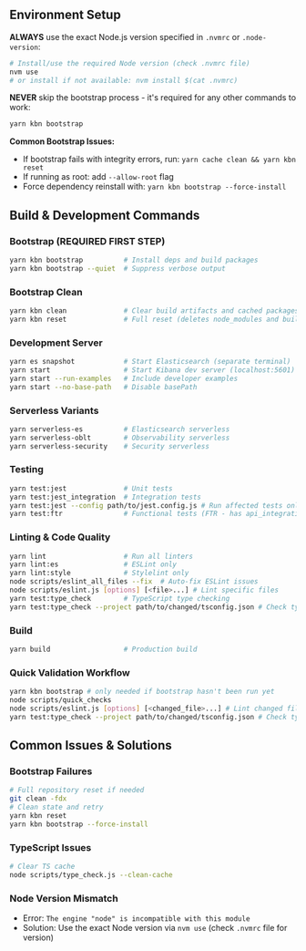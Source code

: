 ## Environment Setup
**ALWAYS** use the exact Node.js version specified in `.nvmrc` or `.node-version`:
```bash
# Install/use the required Node version (check .nvmrc file)
nvm use
# or install if not available: nvm install $(cat .nvmrc)
```

**NEVER** skip the bootstrap process - it's required for any other commands to work:
```bash
yarn kbn bootstrap
```

**Common Bootstrap Issues:**
- If bootstrap fails with integrity errors, run: `yarn cache clean && yarn kbn reset`
- If running as root: add `--allow-root` flag
- Force dependency reinstall with: `yarn kbn bootstrap --force-install`


## Build & Development Commands

### Bootstrap (REQUIRED FIRST STEP)
```bash
yarn kbn bootstrap          # Install deps and build packages
yarn kbn bootstrap --quiet  # Suppress verbose output
```

### Bootstrap Clean
```bash
yarn kbn clean              # Clear build artifacts and cached packages/plugins
yarn kbn reset              # Full reset (deletes node_modules and build artifacts)
```

### Development Server
```bash
yarn es snapshot            # Start Elasticsearch (separate terminal)
yarn start                  # Start Kibana dev server (localhost:5601)
yarn start --run-examples   # Include developer examples
yarn start --no-base-path   # Disable basePath
```

### Serverless Variants
```bash
yarn serverless-es          # Elasticsearch serverless
yarn serverless-oblt        # Observability serverless
yarn serverless-security    # Security serverless
```

### Testing
```bash
yarn test:jest              # Unit tests
yarn test:jest_integration  # Integration tests
yarn test:jest --config path/to/jest.config.js # Run affected tests only (this applies to jest integration tests as well)
yarn test:ftr               # Functional tests (FTR - has api_integration & ui flavors)
```

### Linting & Code Quality
```bash
yarn lint                   # Run all linters
yarn lint:es                # ESLint only
yarn lint:style             # Stylelint only
node scripts/eslint_all_files --fix  # Auto-fix ESLint issues
node scripts/eslint.js [options] [<file>...] # Lint specific files
yarn test:type_check        # TypeScript type checking
yarn test:type_check --project path/to/changed/tsconfig.json # Check types for specific project only
```

### Build
```bash
yarn build                  # Production build
```

### Quick Validation Workflow
```bash
yarn kbn bootstrap # only needed if bootstrap hasn't been run yet
node scripts/quick_checks
node scripts/eslint.js [options] [<changed_file>...] # Lint changed files
yarn test:type_check --project path/to/changed/tsconfig.json # Check types for changed project only
```

## Common Issues & Solutions

### Bootstrap Failures
```bash
# Full repository reset if needed
git clean -fdx
# Clean state and retry
yarn kbn reset
yarn kbn bootstrap --force-install
```

### TypeScript Issues
```bash
# Clear TS cache
node scripts/type_check.js --clean-cache
```

### Node Version Mismatch
- Error: `The engine "node" is incompatible with this module`
- Solution: Use the exact Node version via `nvm use` (check `.nvmrc` file for version)